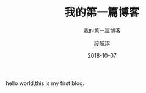 ﻿---
layout:     post
title:      我的第一篇博客
subtitle:   我的第一篇博客
date:       2018-10-07
author:     段航琪
header-img: img/post-bg-blog1
catalog: true
tags:
    - blog
---


hello world,this is my first blog.

